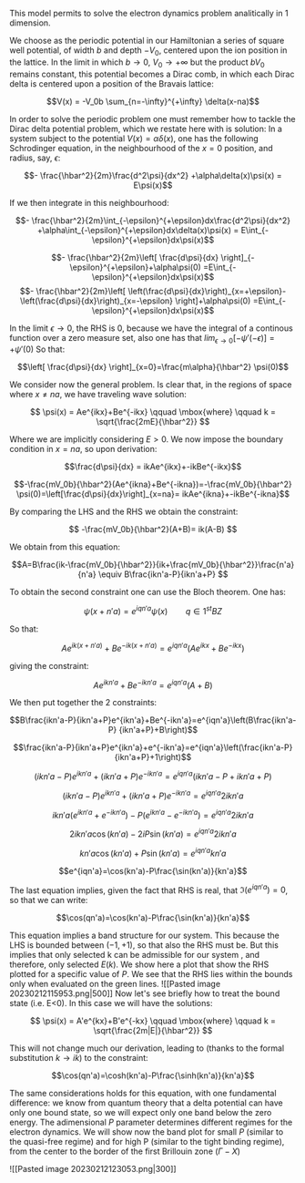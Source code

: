 This model permits to solve the electron dynamics problem analitically in 1 dimension.

We choose as the periodic potential in our Hamiltonian a series of square well potential, of width $b$ and depth $-V_0$, centered upon the ion position in the lattice.
In the limit in which $b\to 0$, $V_0 \to +\infty$ but the product $bV_0$ remains constant, this potential becomes a Dirac comb, in which each Dirac delta is centered upon a position of the Bravais lattice:

$$V(x) = -V_0b \sum_{n=-\infty}^{+\infty} \delta(x-na)$$

In order to solve the periodic problem one must remember how to tackle the Dirac delta potential problem, which we restate here with is solution:
In a system subject to the potential $V(x) = \alpha\delta(x)$, one has the following Schrodinger equation, in the neighbourhood of the $x=0$ position, and radius, say, $\epsilon$:

$$- \frac{\hbar^2}{2m}\frac{d^2\psi}{dx^2} +\alpha\delta(x)\psi(x) = E\psi(x)$$

If we then integrate in this neighbourhood:

$$- \frac{\hbar^2}{2m}\int_{-\epsilon}^{+\epsilon}dx\frac{d^2\psi}{dx^2} +\alpha\int_{-\epsilon}^{+\epsilon}dx\delta(x)\psi(x) = E\int_{-\epsilon}^{+\epsilon}dx\psi(x)$$

$$- \frac{\hbar^2}{2m}\left[ \frac{d\psi}{dx} \right]_{-\epsilon}^{+\epsilon}+\alpha\psi(0) =E\int_{-\epsilon}^{+\epsilon}dx\psi(x)$$
  $$- \frac{\hbar^2}{2m}\left[ \left(\frac{d\psi}{dx}\right)_{x=+\epsilon}-\left(\frac{d\psi}{dx}\right)_{x=-\epsilon} \right]+\alpha\psi(0) =E\int_{-\epsilon}^{+\epsilon}dx\psi(x)$$

In the limit $\epsilon \to 0$, the RHS is 0, because we have the integral of a continous function over a zero measure set, also one has that $lim_{\epsilon \to 0}[-\psi'(-\epsilon)] =+\psi'(0)$ So that:

$$\left[ \frac{d\psi}{dx} \right]_{x=0}=\frac{m\alpha}{\hbar^2} \psi(0)$$

We consider now the general problem. Is clear that, in the regions of space where $x \neq na$, we have traveling wave solution:

$$ \psi(x) = Ae^{ikx}+Be^{-ikx} \qquad \mbox{where} \qquad k = \sqrt{\frac{2mE}{\hbar^2}} $$

Where we are implicitly considering $E>0$.
We now impose the boundary condition in $x=na$, so upon derivation:

$$\frac{d\psi}{dx} = ikAe^{ikx}+-ikBe^{-ikx}$$

$$-\frac{mV_0b}{\hbar^2}(Ae^{ikna}+Be^{-ikna})=-\frac{mV_0b}{\hbar^2} \psi(0)=\left[\frac{d\psi}{dx}\right]_{x=na}= ikAe^{ikna}+-ikBe^{-ikna}$$

By comparing the LHS and the RHS we obtain the constraint:

$$ -\frac{mV_0b}{\hbar^2}(A+B)= ik(A-B) $$

We obtain from this equation:

$$A=B\frac{ik-\frac{mV_0b}{\hbar^2}}{ik+\frac{mV_0b}{\hbar^2}}\frac{n'a}{n'a} \equiv B\frac{ikn'a-P}{ikn'a+P} $$

To obtain the second constraint one can use the Bloch theorem. One has:

$$\psi(x+n'a)= e^{iqn'a}\psi(x) \qquad q \in1^{st}BZ $$

So that:

$$Ae^{ik(x+n'a)}+Be^{-ik(x+n'a)}=e^{iqn'a}(Ae^{ikx}+Be^{-ikx})$$

giving the constraint:

$$Ae^{ikn'a}+Be^{-ikn'a}=e^{iqn'a}(A+B)$$

We then put together the 2 constraints:

$$B\frac{ikn'a-P}{ikn'a+P}e^{ikn'a}+Be^{-ikn'a}=e^{iqn'a}\left(B\frac{ikn'a-P}
{ikn'a+P}+B\right)$$

$$\frac{ikn'a-P}{ikn'a+P}e^{ikn'a}+e^{-ikn'a}=e^{iqn'a}\left(\frac{ikn'a-P}{ikn'a+P}+1\right)$$

$$(ikn'a-P)e^{ikn'a}+(ikn'a+P)e^{-ikn'a}=e^{iqn'a}\left(ikn'a-P +ikn'a+P\right)$$

$$(ikn'a-P)e^{ikn'a}+(ikn'a+P)e^{-ikn'a}=e^{iqn'a}2ikn'a$$

$$ikn'a(e^{ikn'a}+e^{-ikn'a})-P(e^{ikn'a}-e^{-ikn'a})=e^{iqn'a}2ikn'a$$

$$2ikn'a\cos(kn'a)-2iP\sin(kn'a)=e^{iqn'a}2ikn'a$$

$$kn'a\cos(kn'a)+P\sin(kn'a)=e^{iqn'a}kn'a$$

$$e^{iqn'a}=\cos(kn'a)-P\frac{\sin(kn'a)}{kn'a}$$

The last equation implies, given the fact that RHS is real, that $\Im(e^{iqn'a}) = 0$, so that we can write:

$$\cos(qn'a)=\cos(kn'a)-P\frac{\sin(kn'a)}{kn'a}$$

This equation implies a band structure for our system. This because the LHS is bounded between $(-1,+1)$, so that also the RHS must be. But this implies that only selected k can be admissible for our system , and therefore, only selected $E(k)$. We show here a plot that show the RHS plotted for a specific value of $P$. We see that the RHS lies within the bounds only when evaluated on the green lines.
![[Pasted image 20230212115953.png|500]]
Now let's see briefly how to treat the bound state (i.e. E<0).
In this case we will have the solutions:

$$ \psi(x) = A'e^{kx}+B'e^{-kx} \qquad \mbox{where} \qquad k = \sqrt{\frac{2m|E|}{\hbar^2}} $$

This will not change much our derivation, leading to (thanks to the formal substitution $k \to ik$) to the constraint:

$$\cos(qn'a)=\cosh(kn'a)-P\frac{\sinh(kn'a)}{kn'a}$$

The same considerations holds for this equation, with one fundamental difference: we know from quantum theory that a delta potential can have only one bound state, so we will expect only one band below the zero energy.
The adimensional $P$ parameter determines different regimes for the electron dynamics. We will show now the band plot for small $P$ (similar to the quasi-free regime) and for high P (similar to the tight binding regime), from the center to the border of the first Brillouin zone $(\Gamma-X)$

![[Pasted image 20230212123053.png|300]]
